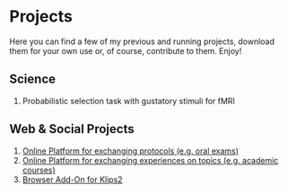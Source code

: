 # Projects

Here you can find a few of my previous and running projects, download them for your own use or, of course, contribute to them.
Enjoy!

## Science
1. Probabilistic selection task with gustatory stimuli for fMRI

## Web & Social Projects
1. [Online Platform for exchanging protocols (e.g. oral exams)](https://github.com/oreiner/Digitales_Skriptenzimmer.git)
2. [Online Platform  for exchanging experiences on topics (e.g. academic courses)](https://github.com/oreiner/Wahlpflichtblock-Gutachter.git)
3. [Browser Add-On for Klips2](https://github.com/oreiner/WPB-Gutacher-Notenspiegel.git)
